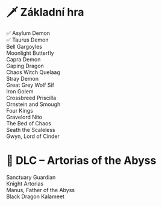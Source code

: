 # 🗡️ Základní hra<br>
✅ Asylum Demon<br>
✅ Taurus Demon<br>
Bell Gargoyles<br>
Moonlight Butterfly<br>
Capra Demon<br>
Gaping Dragon<br>
Chaos Witch Quelaag<br>
Stray Demon<br>
Great Grey Wolf Sif<br>
Iron Golem<br>
Crossbreed Priscilla<br>
Ornstein and Smough<br>
Four Kings<br>
Gravelord Nito<br>
The Bed of Chaos<br>
Seath the Scaleless<br>
Gwyn, Lord of Cinder<br>

# 🌌 DLC – Artorias of the Abyss
Sanctuary Guardian<br>
Knight Artorias<br>
Manus, Father of the Abyss<br>
Black Dragon Kalameet<br>
